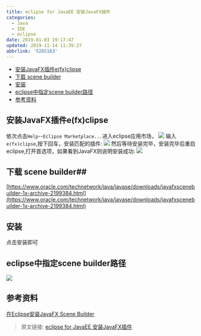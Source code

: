 ```yaml
---
title: eclipse for JavaEE 安装JavaFX插件
categories: 
  - Java
  - IDE
  - eclipse
date: 2019-01-03 19:17:47
updated: 2019-11-14 11:39:27
abbrlink: '5285183'
---
```

<div id='my_toc'>

- [安装JavaFX插件e(fx)clipse](/blog/5285183/#安装JavaFX插件e-fx-clipse)
- [下载 scene builder](/blog/5285183/#下载-scene-builder)
- [安装](/blog/5285183/#安装)
- [eclipse中指定scene builder路径](/blog/5285183/#eclipse中指定scene-builder路径)
- [参考资料](/blog/5285183/#参考资料)

</div>
<!--more-->
<script>if (navigator.platform.toLowerCase() == 'win32'){document.getElementById('my_toc').style.display = 'none';}</script>

<!--end-->
## 安装JavaFX插件e(fx)clipse ##
依次点击`Help`--`Eclipse Marketplace...`进入eclipse应用市场，
![](https://image-1257720033.cos.ap-shanghai.myqcloud.com/blog/Java/IDESetting/eclipse/JavaFX/1.png)
输入`e(fx)clipse`,按下回车，安装匹配的插件:
![](https://image-1257720033.cos.ap-shanghai.myqcloud.com/blog/Java/IDESetting/eclipse/JavaFX/2.png)
然后等待安装完毕，安装完毕后重启eclipse,打开首选项，如果看到JavaFX则说明安装成功:
![](https://image-1257720033.cos.ap-shanghai.myqcloud.com/blog/Java/IDESetting/eclipse/JavaFX/3.png)
## 下载 scene builder##
[https://www.oracle.com/technetwork/java/javase/downloads/javafxscenebuilder-1x-archive-2199384.html](https://www.oracle.com/technetwork/java/javase/downloads/javafxscenebuilder-1x-archive-2199384.html)
## 安装 ##
点击安装即可
## eclipse中指定scene builder路径 ##
![](https://image-1257720033.cos.ap-shanghai.myqcloud.com/blog/Java/IDESetting/eclipse/JavaFX/4.png)
## 参考资料 ##
[在Eclipse安装JavaFX Scene Builder ](https://www.yiibai.com/javafx/install-javafx-scene-builder-into-eclipse.html)
>原文链接: [eclipse for JavaEE 安装JavaFX插件](https://lanlan2017.github.io/blog/5285183/)
